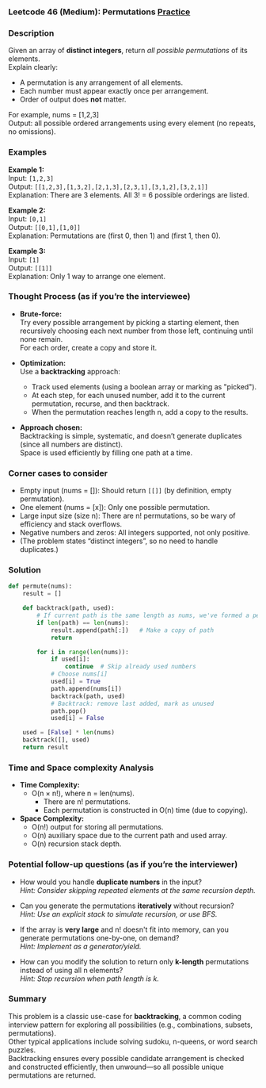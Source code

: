 ### Leetcode 46 (Medium): Permutations [Practice](https://leetcode.com/problems/permutations)

### Description  
Given an array of **distinct integers**, return *all possible permutations* of its elements.  
Explain clearly:  
- A permutation is any arrangement of all elements.  
- Each number must appear exactly once per arrangement.  
- Order of output does **not** matter.

For example, nums = [1,2,3]  
Output: all possible ordered arrangements using every element (no repeats, no omissions).

### Examples  

**Example 1:**  
Input: `[1,2,3]`  
Output: `[[1,2,3],[1,3,2],[2,1,3],[2,3,1],[3,1,2],[3,2,1]]`  
Explanation: There are 3 elements. All 3! = 6 possible orderings are listed.

**Example 2:**  
Input: `[0,1]`  
Output: `[[0,1],[1,0]]`  
Explanation: Permutations are (first 0, then 1) and (first 1, then 0).

**Example 3:**  
Input: `[1]`  
Output: `[[1]]`  
Explanation: Only 1 way to arrange one element.

### Thought Process (as if you’re the interviewee)  
- **Brute-force:**  
  Try every possible arrangement by picking a starting element, then recursively choosing each next number from those left, continuing until none remain.  
  For each order, create a copy and store it.

- **Optimization:**  
  Use a **backtracking** approach:
  - Track used elements (using a boolean array or marking as "picked").
  - At each step, for each unused number, add it to the current permutation, recurse, and then backtrack.
  - When the permutation reaches length n, add a copy to the results.

- **Approach chosen:**  
  Backtracking is simple, systematic, and doesn’t generate duplicates (since all numbers are distinct).  
  Space is used efficiently by filling one path at a time.

### Corner cases to consider  
- Empty input (nums = []): Should return `[[]]` (by definition, empty permutation).
- One element (nums = [x]): Only one possible permutation.
- Large input size (size n): There are n! permutations, so be wary of efficiency and stack overflows.
- Negative numbers and zeros: All integers supported, not only positive.
- (The problem states “distinct integers”, so no need to handle duplicates.)

### Solution

```python
def permute(nums):
    result = []

    def backtrack(path, used):
        # If current path is the same length as nums, we've formed a permutation
        if len(path) == len(nums):
            result.append(path[:])   # Make a copy of path
            return

        for i in range(len(nums)):
            if used[i]:
                continue  # Skip already used numbers
            # Choose nums[i]
            used[i] = True
            path.append(nums[i])
            backtrack(path, used)
            # Backtrack: remove last added, mark as unused
            path.pop()
            used[i] = False

    used = [False] * len(nums)
    backtrack([], used)
    return result
```

### Time and Space complexity Analysis  

- **Time Complexity:**  
  - O(n × n!), where n = len(nums).
    - There are n! permutations.
    - Each permutation is constructed in O(n) time (due to copying).
- **Space Complexity:**  
  - O(n!) output for storing all permutations.
  - O(n) auxiliary space due to the current path and used array.
  - O(n) recursion stack depth.

### Potential follow-up questions (as if you’re the interviewer)  

- How would you handle **duplicate numbers** in the input?  
  *Hint: Consider skipping repeated elements at the same recursion depth.*

- Can you generate the permutations **iteratively** without recursion?  
  *Hint: Use an explicit stack to simulate recursion, or use BFS.*

- If the array is **very large** and n! doesn't fit into memory, can you generate permutations one-by-one, on demand?  
  *Hint: Implement as a generator/yield.*

- How can you modify the solution to return only **k-length** permutations instead of using all n elements?  
  *Hint: Stop recursion when path length is k.*

### Summary
This problem is a classic use-case for **backtracking**, a common coding interview pattern for exploring all possibilities (e.g., combinations, subsets, permutations).  
Other typical applications include solving sudoku, n-queens, or word search puzzles.  
Backtracking ensures every possible candidate arrangement is checked and constructed efficiently, then unwound—so all possible unique permutations are returned.